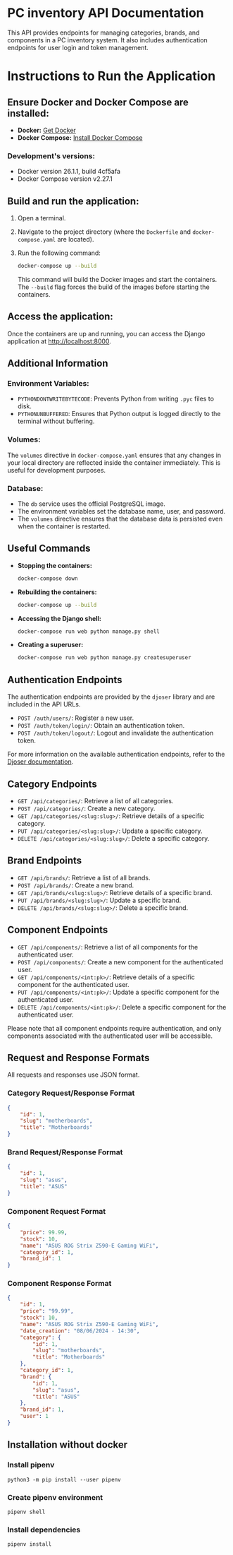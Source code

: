 # PC inventory API Documentation

This API provides endpoints for managing categories, brands, and components in a PC inventory system. It also includes authentication endpoints for user login and token management.

# Instructions to Run the Application

## Ensure Docker and Docker Compose are installed:

- **Docker:** [Get Docker](https://docs.docker.com/get-docker/)
- **Docker Compose:** [Install Docker Compose](https://docs.docker.com/compose/install/)

### Development's versions:
- Docker version 26.1.1, build 4cf5afa
- Docker Compose version v2.27.1

## Build and run the application:

1. Open a terminal.
2. Navigate to the project directory (where the `Dockerfile` and `docker-compose.yaml` are located).
3. Run the following command:

    ```sh
    docker-compose up --build
    ```

    This command will build the Docker images and start the containers. The `--build` flag forces the build of the images before starting the containers.

## Access the application:

Once the containers are up and running, you can access the Django application at [http://localhost:8000](http://localhost:8000).

## Additional Information

### Environment Variables:

- `PYTHONDONTWRITEBYTECODE`: Prevents Python from writing `.pyc` files to disk.
- `PYTHONUNBUFFERED`: Ensures that Python output is logged directly to the terminal without buffering.

### Volumes:

The `volumes` directive in `docker-compose.yaml` ensures that any changes in your local directory are reflected inside the container immediately. This is useful for development purposes.

### Database:

- The `db` service uses the official PostgreSQL image.
- The environment variables set the database name, user, and password.
- The `volumes` directive ensures that the database data is persisted even when the container is restarted.

## Useful Commands

- **Stopping the containers:**

    ```sh
    docker-compose down
    ```

- **Rebuilding the containers:**

    ```sh
    docker-compose up --build
    ```

- **Accessing the Django shell:**

    ```sh
    docker-compose run web python manage.py shell
    ```

- **Creating a superuser:**

    ```sh
    docker-compose run web python manage.py createsuperuser
    ```


## Authentication Endpoints

The authentication endpoints are provided by the `djoser` library and are included in the API URLs.

- `POST /auth/users/`: Register a new user.
- `POST /auth/token/login/`: Obtain an authentication token.
- `POST /auth/token/logout/`: Logout and invalidate the authentication token.

For more information on the available authentication endpoints, refer to the [Djoser documentation](https://djoser.readthedocs.io/en/latest/getting_started.html).

## Category Endpoints

- `GET /api/categories/`: Retrieve a list of all categories.
- `POST /api/categories/`: Create a new category.
- `GET /api/categories/<slug:slug>/`: Retrieve details of a specific category.
- `PUT /api/categories/<slug:slug>/`: Update a specific category.
- `DELETE /api/categories/<slug:slug>/`: Delete a specific category.

## Brand Endpoints

- `GET /api/brands/`: Retrieve a list of all brands.
- `POST /api/brands/`: Create a new brand.
- `GET /api/brands/<slug:slug>/`: Retrieve details of a specific brand.
- `PUT /api/brands/<slug:slug>/`: Update a specific brand.
- `DELETE /api/brands/<slug:slug>/`: Delete a specific brand.

## Component Endpoints

- `GET /api/components/`: Retrieve a list of all components for the authenticated user.
- `POST /api/components/`: Create a new component for the authenticated user.
- `GET /api/components/<int:pk>/`: Retrieve details of a specific component for the authenticated user.
- `PUT /api/components/<int:pk>/`: Update a specific component for the authenticated user.
- `DELETE /api/components/<int:pk>/`: Delete a specific component for the authenticated user.

Please note that all component endpoints require authentication, and only components associated with the authenticated user will be accessible.

## Request and Response Formats

All requests and responses use JSON format.

### Category Request/Response Format

```json
{
    "id": 1,
    "slug": "motherboards",
    "title": "Motherboards"
}
```

### Brand Request/Response Format

```json
{
    "id": 1,
    "slug": "asus",
    "title": "ASUS"
}
```

### Component Request Format

```json
{
    "price": 99.99,
    "stock": 10,
    "name": "ASUS ROG Strix Z590-E Gaming WiFi",
    "category_id": 1,
    "brand_id": 1
}
```

### Component Response Format

```json
{
    "id": 1,
    "price": "99.99",
    "stock": 10,
    "name": "ASUS ROG Strix Z590-E Gaming WiFi",
    "date_creation": "08/06/2024 - 14:30",
    "category": {
        "id": 1,
        "slug": "motherboards",
        "title": "Motherboards"
    },
    "category_id": 1,
    "brand": {
        "id": 1,
        "slug": "asus",
        "title": "ASUS"
    },
    "brand_id": 1,
    "user": 1
}
```
## Installation without docker
### Install pipenv
```
python3 -m pip install --user pipenv
```
### Create pipenv environment
```
pipenv shell
```
### Install dependencies
```
pipenv install
```
